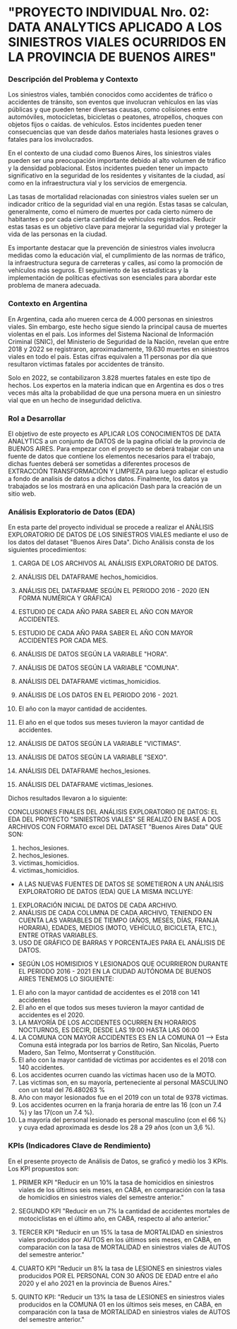 # "PROYECTO INDIVIDUAL Nro. 02: DATA ANALYTICS APLICADO A LOS SINIESTROS VIALES OCURRIDOS EN LA PROVINCIA DE BUENOS AIRES"

### Descripción del Problema y Contexto

Los siniestros viales, también conocidos como accidentes de tráfico o accidentes de tránsito, son eventos que involucran vehículos en las vías públicas y que pueden tener diversas causas, como colisiones entre automóviles, motocicletas, bicicletas o peatones, atropellos, choques con objetos fijos o caídas. de vehículos. Estos incidentes pueden tener consecuencias que van desde daños materiales hasta lesiones graves o fatales para los involucrados.

En el contexto de una ciudad como Buenos Aires, los siniestros viales pueden ser una preocupación importante debido al alto volumen de tráfico y la densidad poblacional. Estos incidentes pueden tener un impacto significativo en la seguridad de los residentes y visitantes de la ciudad, así como en la infraestructura vial y los servicios de emergencia.

Las tasas de mortalidad relacionadas con siniestros viales suelen ser un indicador crítico de la seguridad vial en una región. Estas tasas se calculan, generalmente, como el número de muertes por cada cierto número de habitantes o por cada cierta cantidad de vehículos registrados. Reducir estas tasas es un objetivo clave para mejorar la seguridad vial y proteger la vida de las personas en la ciudad.

Es importante destacar que la prevención de siniestros viales involucra medidas como la educación vial, el cumplimiento de las normas de tráfico, la infraestructura segura de carreteras y calles, así como la promoción de vehículos más seguros. El seguimiento de las estadísticas y la implementación de políticas efectivas son esenciales para abordar este problema de manera adecuada.

### Contexto en Argentina

En Argentina, cada año mueren cerca de 4.000 personas en siniestros viales. Sin embargo, este hecho sigue siendo la principal causa de muertes violentas en el país. Los informes del Sistema Nacional de Información Criminal (SNIC), del Ministerio de Seguridad de la Nación, revelan que entre 2018 y 2022 se registraron, aproximadamente, 19.630 muertes en siniestros viales en todo el país. Estas cifras equivalen a 11 personas por día que resultaron víctimas fatales por accidentes de tránsito.

Solo en 2022, se contabilizaron 3.828 muertes fatales en este tipo de hechos. Los expertos en la materia indican que en Argentina es dos o tres veces más alta la probabilidad de que una persona muera en un siniestro vial que en un hecho de inseguridad delictiva.

### Rol a Desarrollar

El objetivo de este proyecto es APLICAR LOS CONOCIMIENTOS DE DATA ANALYTICS a un conjunto de DATOS de la pagina oficial de la provincia de BUENOS AIRES. Para empezar con el proyecto se deberá trabajar con una fuente de datos que contiene los elementos necesarios para el trabajo, dichas fuentes deberá ser sometidas a diferentes procesos de EXTRACCIÓN TRANSFORMACIÓN Y LIMPIEZA para luego aplicar el estudio a fondo de analisis de datos a dichos datos. Finalmente, los datos ya trabajados se los mostrará en una aplicación Dash para la creación de un sitio web.

### Análisis Exploratorio de Datos (EDA)

En esta parte del proyecto individual se procede a realizar el ANÀLISIS EXPLORATORIO DE DATOS DE LOS SINIESTROS VIALES mediante el uso de los datos del dataset "Buenos Aires Data". Dicho Análisis consta de los siguientes procedimientos:

1. CARGA DE LOS ARCHIVOS AL ANÁLISIS EXPLORATORIO DE DATOS.

2. ANÁLISIS DEL DATAFRAME hechos_homicidios.

3. ANÁLISIS DEL DATAFRAME SEGÚN EL PERIODO 2016 - 2020 (EN FORMA NUMÉRICA Y GRÁFICA)

4. ESTUDIO DE CADA AÑO PARA SABER EL AÑO CON MAYOR ACCIDENTES.

5. ESTUDIO DE CADA AÑO PARA SABER EL AÑO CON MAYOR ACCIDENTES POR CADA MES.

6. ANÁLISIS DE DATOS SEGÚN LA VARIABLE "HORA".

7. ANÁLISIS DE DATOS SEGÚN LA VARIABLE "COMUNA".

8. ANÁLISIS DEL DATAFRAME victimas_homicidios.

9. ANÁLISIS DE LOS DATOS EN EL PERIODO 2016 - 2021.

10. El año con la mayor cantidad de accidentes.

11. El año en el que todos sus meses tuvieron la mayor cantidad de accidentes.

12. ANÁLISIS DE DATOS SEGÚN LA VARIABLE "VICTIMAS".

13. ANÁLISIS DE DATOS SEGÚN LA VARIABLE "SEXO".

14. ANÁLISIS DEL DATAFRAME hechos_lesiones.

15. ANÁLISIS DEL DATAFRAME victimas_lesiones.

Dichos resultados llevaron a lo siguiente:

CONCLUSIONES FINALES DEL ANÁLISIS EXPLORATORIO DE DATOS: EL EDA DEL PROYECTO "SINIESTROS VIALES" SE REALIZÓ EN BASE A DOS ARCHIVOS CON FORMATO excel DEL DATASET "Buenos Aires Data" QUE SON:

1. hechos_lesiones.
2. hechos_lesiones.
3. victimas_homicidios.
4. victimas_homicidios.

- A LAS NUEVAS FUENTES DE DATOS SE SOMETIERON A UN ANÁLISIS EXPLORATORIO DE DATOS (EDA) QUE LA MISMA INCLUYE:

1. EXPLORACIÓN INICIAL DE DATOS DE CADA ARCHIVO.
2. ANÁLISIS DE CADA COLUMNA DE CADA ARCHIVO, TENIENDO EN CUENTA LAS VARIABLES DE TIEMPO (AÑOS, MESES, DÍAS, FRANJA HORARIA), EDADES, MEDIOS (MOTO, VEHÍCULO, BICICLETA, ETC.), ENTRE OTRAS VARIABLES.
3. USO DE GRÁFICO DE BARRAS Y PORCENTAJES PARA EL ANÁLISIS DE DATOS.

- SEGÚN LOS HOMISIDIOS Y LESIONADOS QUE OCURRIERON DURANTE EL PERIODO 2016 - 2021 EN LA CIUDAD AUTÓNOMA DE BUENOS AIRES TENEMOS LO SIGUIENTE:
1. El año con la mayor cantidad de accidentes es el 2018 con 141 accidentes
2. El año en el que todos sus meses tuvieron la mayor cantidad de accidentes es el 2020.
3. LA MAYORÍA DE LOS ACCIDENTES OCURREN EN HORARIOS NOCTURNOS, ES DECIR, DESDE LAS 19:00 HASTA LAS 06:00
4. LA COMUNA CON MAYOR ACCIDENTES ES EN LA COMUNA 01 --> Esta Comuna está integrada por los barrios de Retiro, San Nicolás, Puerto Madero, San Telmo, Montserrat y Constitución.
5. El año con la mayor cantidad de víctimas por accidentes es el 2018 con 140 accidentes.
6. Los accidentes ocurren cuando las víctimas hacen uso de la MOTO.
7. Las victimas son, en su mayoría, perteneciente al personal MASCULINO con un total del 76.480263 %
8. Año con mayor lesionados fue en el 2019 con un total de 9378 victimas.
9. Los accidentes ocurren en la franja horaria de entre las 16 (con un 7.4 %) y las 17(con un 7.4 %).
10. La mayoría del personal lesionado es personal masculino (con el 66 %) y cuya edad aproximada es desde los 28 a 29 años (con un 3,6 %).

### KPIs (Indicadores Clave de Rendimiento)

En el presente proyecto de Análisis de Datos, se graficó y mediò los 3 KPIs. Los KPI propuestos son:

1. PRIMER KPI "Reducir en un 10% la tasa de homicidios en siniestros viales de los últimos seis meses, en CABA, en comparación con la tasa de homicidios en siniestros viales del semestre anterior."

2. SEGUNDO KPI "Reducir en un 7% la cantidad de accidentes mortales de motociclistas en el último año, en CABA, respecto al año anterior."

3. TERCER KPI "Reducir en un 15% la tasa de MORTALIDAD en siniestros viales producidos por AUTOS en los últimos seis meses, en CABA, en comparación con la tasa de MORTALIDAD en siniestros viales de AUTOS del semestre anterior."

4. CUARTO KPI "Reducir un 8% la tasa de LESIONES en siniestros viales producidos POR EL PERSONAL CON 30 AÑOS DE EDAD entre el año 2020 y el año 2021 en la provincia de Buenos Aires."

5. QUINTO KPI: "Reducir un 13% la tasa de LESIONES en siniestros viales producidos en la COMUNA 01 en los últimos seis meses, en CABA, en comparación con la tasa de MORTALIDAD en siniestros viales de AUTOS del semestre anterior."
